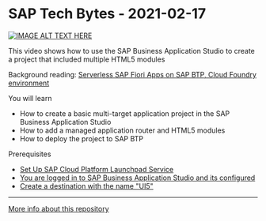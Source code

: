 # SAP Tech Bytes - 2021-02-17



[![IMAGE ALT TEXT HERE](https://img.youtube.com/vi/yvUUBbw85-M/0.jpg)](https://www.youtube.com/watch?v=yvUUBbw85-M)



This video shows how to use the SAP Business Application Studio to create a project that included multiple HTML5 modules

Background reading:
[Serverless SAP Fiori Apps on SAP BTP, Cloud Foundry environment](https://blogs.sap.com/2020/10/02/serverless-sap-fiori-apps-in-sap-cloud-platform/)

You will learn
* How to create a basic multi-target application project in the SAP Business Application Studio
* How to add a managed application router and HTML5 modules
* How to deploy the project to SAP BTP

Prerequisites
* [Set Up SAP Cloud Platform Launchpad Service](https://developers.sap.com/tutorials/cp-portal-cloud-foundry-getting-started.html)
* [You are logged in to SAP Business Application Studio and its configured](https://developers.sap.com/tutorials/appstudio-onboarding.html)​
* [Create a destination with the name "UI5"](https://developers.sap.com/tutorials/appstudio-sapui5-create.html#04188525-d917-41ac-8d2c-ee4ef11ab774)


---

[More info about this repository](https://github.com/SAP-samples/sap-tech-bytes)
